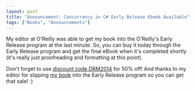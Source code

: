 ```yaml
---
layout: post
title: "Announcement: Concurrency in C# Early Release Ebook Available"
tags: ["Books", "Announcements"]
---
```



My editor at O'Reilly was able to get my book into the O'Reilly's Early Release program at the last minute. So, you can buy it today through the Early Release program and get the final eBook when it's completed shortly (it's really just proofreading and formatting at this point).





Don't forget to use [discount code DRM2014](http://shop.oreilly.com/category/deals/day-against-drm.do) for 50% off! And thanks to my editor for slipping [my book](http://tinyurl.com/ConcurrencyCookbook) into the Early Release program so you can get that sale! :)

